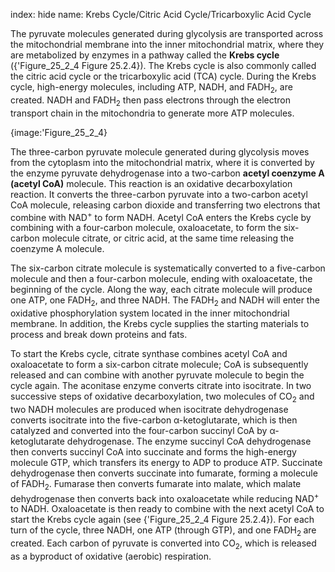 index: hide
name: Krebs Cycle/Citric Acid Cycle/Tricarboxylic Acid Cycle

The pyruvate molecules generated during glycolysis are transported across the mitochondrial membrane into the inner mitochondrial matrix, where they are metabolized by enzymes in a pathway called the  **Krebs cycle** ({'Figure_25_2_4 Figure 25.2.4}). The Krebs cycle is also commonly called the citric acid cycle or the tricarboxylic acid (TCA) cycle. During the Krebs cycle, high-energy molecules, including ATP, NADH, and FADH<sub>2</sub>, are created. NADH and FADH<sub>2</sub> then pass electrons through the electron transport chain in the mitochondria to generate more ATP molecules.


{image:'Figure_25_2_4}
        

The three-carbon pyruvate molecule generated during glycolysis moves from the cytoplasm into the mitochondrial matrix, where it is converted by the enzyme pyruvate dehydrogenase into a two-carbon  **acetyl coenzyme A (acetyl CoA)** molecule. This reaction is an oxidative decarboxylation reaction. It converts the three-carbon pyruvate into a two-carbon acetyl CoA molecule, releasing carbon dioxide and transferring two electrons that combine with NAD<sup>+</sup> to form NADH. Acetyl CoA enters the Krebs cycle by combining with a four-carbon molecule, oxaloacetate, to form the six-carbon molecule citrate, or citric acid, at the same time releasing the coenzyme A molecule.

The six-carbon citrate molecule is systematically converted to a five-carbon molecule and then a four-carbon molecule, ending with oxaloacetate, the beginning of the cycle. Along the way, each citrate molecule will produce one ATP, one FADH<sub>2</sub>, and three NADH. The FADH<sub>2</sub> and NADH will enter the oxidative phosphorylation system located in the inner mitochondrial membrane. In addition, the Krebs cycle supplies the starting materials to process and break down proteins and fats.

To start the Krebs cycle, citrate synthase combines acetyl CoA and oxaloacetate to form a six-carbon citrate molecule; CoA is subsequently released and can combine with another pyruvate molecule to begin the cycle again. The aconitase enzyme converts citrate into isocitrate. In two successive steps of oxidative decarboxylation, two molecules of CO<sub>2</sub> and two NADH molecules are produced when isocitrate dehydrogenase converts isocitrate into the five-carbon α-ketoglutarate, which is then catalyzed and converted into the four-carbon succinyl CoA by α-ketoglutarate dehydrogenase. The enzyme succinyl CoA dehydrogenase then converts succinyl CoA into succinate and forms the high-energy molecule GTP, which transfers its energy to ADP to produce ATP. Succinate dehydrogenase then converts succinate into fumarate, forming a molecule of FADH<sub>2</sub>. Fumarase then converts fumarate into malate, which malate dehydrogenase then converts back into oxaloacetate while reducing NAD<sup>+</sup> to NADH. Oxaloacetate is then ready to combine with the next acetyl CoA to start the Krebs cycle again (see {'Figure_25_2_4 Figure 25.2.4}). For each turn of the cycle, three NADH, one ATP (through GTP), and one FADH<sub>2 </sub>are created. Each carbon of pyruvate is converted into CO<sub>2</sub>, which is released as a byproduct of oxidative (aerobic) respiration.
